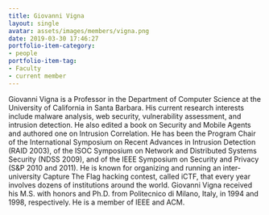 ```yaml
---
title: Giovanni Vigna
layout: single
avatar: assets/images/members/vigna.png
date: 2019-03-30 17:46:27
portfolio-item-category:
- people
portfolio-item-tag:
- Faculty
- current member
---
```

Giovanni Vigna is a Professor in the Department of Computer Science at the University of California in Santa Barbara. His current research interests include malware analysis, web security, vulnerability assessment, and intrusion detection. He also edited a book on Security and Mobile Agents and authored one on Intrusion Correlation. He has been the Program Chair of the International Symposium on Recent Advances in Intrusion Detection (RAID 2003), of the ISOC Symposium on Network and Distributed Systems Security (NDSS 2009), and of the IEEE Symposium on Security and Privacy (S&P 2010 and 2011). He is known for organizing and running an inter-university Capture The Flag hacking contest, called iCTF, that every year involves dozens of institutions around the world. Giovanni Vigna received his M.S. with honors and Ph.D. from Politecnico di Milano, Italy, in 1994 and 1998, respectively. He is a member of IEEE and ACM.